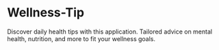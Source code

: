 # Wellness-Tip
Discover daily health tips with this application. Tailored advice on mental health, nutrition, and more to fit your wellness goals.
